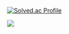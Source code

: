 [![Solved.ac Profile](http://mazassumnida.wtf/api/v2/generate_badge?boj=inhan1009)](https://solved.ac/inhan1009)


<img align="center" src="https://github-readme-stats.vercel.app/api?username=inhwanK&show_icons=true" />



<!--

Here are some ideas to get you started:

- 🔭 I’m currently working on ...
- 🌱 I’m currently learning ...
- 👯 I’m looking to collaborate on ...
- 🤔 I’m looking for help with ...
- 💬 Ask me about ...
- 📫 How to reach me: ...
- 😄 Pronouns: ...
- ⚡ Fun fact: ...

-->
